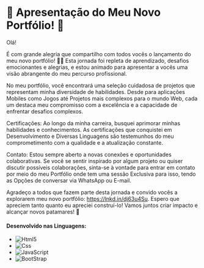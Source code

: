 # 🌟 Apresentação do Meu Novo Portfólio! 🌟

Olá!

É com grande alegria que compartilho com todos vocês o lançamento do meu novo portfólio! 💼✨ Esta jornada foi repleta de aprendizado, desafios emocionantes e alegrias, e estou animado para apresentar a vocês uma visão abrangente do meu percurso profissional.

No meu portfólio, você encontrará uma seleção cuidadosa de projetos que representam minha diversidade de habilidades. Desde para aplicações Mobiles como Jogos até Projetos mais complexos para o mundo Web, cada um destaca meu compromisso com a excelência e a capacidade de enfrentar desafios complexos.

Certificações:
Ao longo da minha carreira, busquei aprimorar minhas habilidades e conhecimentos. As certificações que conquistei em Desenvolvimento e Diversas Linguagens são testemunhos do meu comprometimento com a qualidade e a atualização constante.

Contato:
Estou sempre aberto a novas conexões e oportunidades colaborativas. Se você se sentir inspirado por algum projeto ou quiser discutir possíveis colaborações, sinta-se à vontade para entrar em contato por meio do meu Portfólio onde tem uma sessão Exclusiva para isso, tendo as Opções de conversar via WhatsApp ou E-mail. 

Agradeço a todos que fazem parte desta jornada e convido vocês a explorarem meu novo portfólio: https://lnkd.in/dj63u4Su. Espero que apreciem tanto quanto eu apreciei construí-lo!
Vamos juntos criar impacto e alcançar novos patamares! 🚀

<h4>Desenvolvido nas Linguagens:</h4>
<ul>
  <li><img aling="center" alt="Html5" src="https://img.shields.io/badge/HTML5-E34F26?style=for-the-badge&logo=html5&logoColor=white"></li>
  <Li><img aling="center" alt="Css" src="https://img.shields.io/badge/CSS3-1572B6?style=for-the-badge&logo=css3&logoColor=white">   </Li>
  <li><img aling="center" alt="JavaScript" src="https://img.shields.io/badge/JavaScript-F7DF1E?style=for-the-badge&logo=javascript&logoColor=black"> </li>
  <li><img aling="center" alt="BootStrap" src="https://img.shields.io/badge/Bootstrap-563D7C?style=for-the-badge&logo=bootstrap&logoColor=white">  </li>
</ul>
